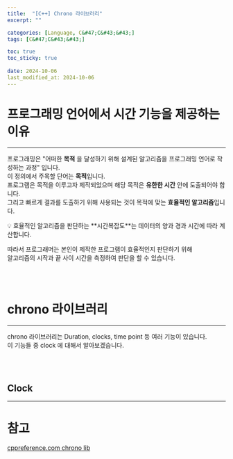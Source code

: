 ```yaml
---
title:  "[C++] Chrono 라이브러리"
excerpt: ""

categories: [Language, C&#47;C&#43;&#43;]
tags: [C&#47;C&#43;&#43;]

toc: true
toc_sticky: true
 
date: 2024-10-06
last_modified_at: 2024-10-06
---
```


# 프로그래밍 언어에서 시간 기능을 제공하는 이유
---

프로그래밍은 "어떠한 **목적** 을  달성하기 위해 설계된 알고리즘을 프로그래밍 언어로 작성하는 과정" 입니다.  
이 정의에서 주목할 단어는 **목적**입니다.  
프로그램은 목적을 이루고자 제작되었으며 해당 목적은 **유한한 시간** 안에 도출되어야 합니다.  
그리고 빠르게 결과를 도출하기 위해 사용되는 것이 목적에 맞는 **효율적인 알고리즘**입니다.  

<aside>
💡 효율적인 알고리즘을 판단하는 **시간복잡도**는 데이터의 양과 경과 시간에 따라 계산합니다.
</aside>

따라서 프로그래머는 본인이 제작한 프로그램이 효율적인지 판단하기 위해  
알고리즘의 시작과 끝 사이 시간을 측정하여 판단을 할 수 있습니다.  

<br/>
<br/>

# chrono 라이브러리

---

chrono 라이브러리는 Duration, clocks, time point 등 여러 기능이 있습니다.  
이 기능들 중 clock 에 대해서 알아보겠습니다.  

<br/>
<br/>

## Clock



---

# 참고

[cppreference.com chrono lib](https://en.cppreference.com/w/cpp/header/chrono)  
